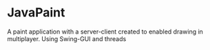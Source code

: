 # JavaPaint
A paint application with a server-client created to enabled drawing in multiplayer. Using Swing-GUI and threads
